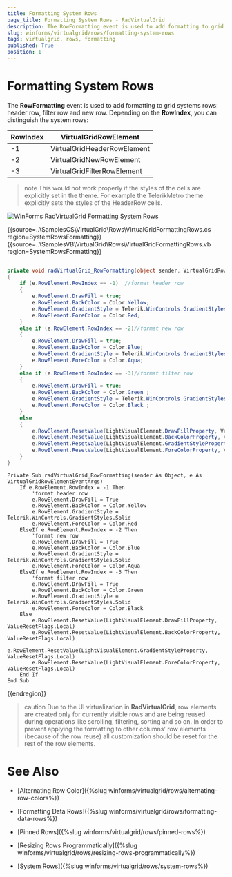 ```yaml
---
title: Formatting System Rows
page_title: Formatting System Rows - RadVirtualGrid
description: The RowFormatting event is used to add formatting to grid systems rows - header row, filter row and new row.
slug: winforms/virtualgrid/rows/formatting-system-rows
tags: virtualgrid, rows, formatting
published: True
position: 1
---
```


# Formatting System Rows

The __RowFormatting__ event is used to add formatting to grid systems rows: header row, filter row and new row. Depending on the __RowIndex__, you can distinguish the system rows:

|RowIndex|VirtualGridRowElement|
|----|----|
|-1|VirtualGridHeaderRowElement|
|-2|VirtualGridNewRowElement|
|-3|VirtualGridFilterRowElement|

>note This would not work properly if the styles of the cells are explicitly set in the theme. For example the TelerikMetro theme explicitly sets the styles of the HeaderRow cells. 


![WinForms RadVirtualGrid Formatting System Rows](images/virtualgrid-rows-formatting-system-rows001.png)

{{source=..\SamplesCS\VirtualGrid\Rows\VirtualGridFormattingRows.cs region=SystemRowsFormatting}} 
{{source=..\SamplesVB\VirtualGrid\Rows\VirtualGridFormattingRows.vb region=SystemRowsFormatting}} 

````C#
        
private void radVirtualGrid_RowFormatting(object sender, VirtualGridRowElementEventArgs e)
{
    if (e.RowElement.RowIndex == -1)  //format header row
    {
        e.RowElement.DrawFill = true;
        e.RowElement.BackColor = Color.Yellow;
        e.RowElement.GradientStyle = Telerik.WinControls.GradientStyles.Solid;
        e.RowElement.ForeColor = Color.Red;
    }
    else if (e.RowElement.RowIndex == -2)//format new row
    {
        e.RowElement.DrawFill = true;
        e.RowElement.BackColor = Color.Blue;
        e.RowElement.GradientStyle = Telerik.WinControls.GradientStyles.Solid;
        e.RowElement.ForeColor = Color.Aqua;
    }
    else if (e.RowElement.RowIndex == -3)//format filter row
    {
        e.RowElement.DrawFill = true;
        e.RowElement.BackColor = Color.Green ;
        e.RowElement.GradientStyle = Telerik.WinControls.GradientStyles.Solid;
        e.RowElement.ForeColor = Color.Black ;
    }
    else
    {
        e.RowElement.ResetValue(LightVisualElement.DrawFillProperty, ValueResetFlags.Local);
        e.RowElement.ResetValue(LightVisualElement.BackColorProperty, ValueResetFlags.Local);
        e.RowElement.ResetValue(LightVisualElement.GradientStyleProperty, ValueResetFlags.Local);
        e.RowElement.ResetValue(LightVisualElement.ForeColorProperty, ValueResetFlags.Local);
    }
}

````
````VB.NET
Private Sub radVirtualGrid_RowFormatting(sender As Object, e As VirtualGridRowElementEventArgs)
    If e.RowElement.RowIndex = -1 Then
        'format header row
        e.RowElement.DrawFill = True
        e.RowElement.BackColor = Color.Yellow
        e.RowElement.GradientStyle = Telerik.WinControls.GradientStyles.Solid
        e.RowElement.ForeColor = Color.Red
    ElseIf e.RowElement.RowIndex = -2 Then
        'format new row
        e.RowElement.DrawFill = True
        e.RowElement.BackColor = Color.Blue
        e.RowElement.GradientStyle = Telerik.WinControls.GradientStyles.Solid
        e.RowElement.ForeColor = Color.Aqua
    ElseIf e.RowElement.RowIndex = -3 Then
        'format filter row
        e.RowElement.DrawFill = True
        e.RowElement.BackColor = Color.Green
        e.RowElement.GradientStyle = Telerik.WinControls.GradientStyles.Solid
        e.RowElement.ForeColor = Color.Black
    Else
        e.RowElement.ResetValue(LightVisualElement.DrawFillProperty, ValueResetFlags.Local)
        e.RowElement.ResetValue(LightVisualElement.BackColorProperty, ValueResetFlags.Local)
        e.RowElement.ResetValue(LightVisualElement.GradientStyleProperty, ValueResetFlags.Local)
        e.RowElement.ResetValue(LightVisualElement.ForeColorProperty, ValueResetFlags.Local)
    End If
End Sub

````

{{endregion}} 

>caution Due to the UI virtualization in __RadVirtualGrid__, row elements are created only for currently visible rows and are being reused during operations like scrolling, filtering, sorting and so on. In order to prevent applying the formatting to other columns' row elements (because of the row reuse) all customization should be reset for the rest of the row elements.

# See Also
* [Alternating Row Color]({%slug winforms/virtualgrid/rows/alternating-row-colors%})

* [Formatting Data Rows]({%slug winforms/virtualgrid/rows/formatting-data-rows%})

* [Pinned Rows]({%slug winforms/virtualgrid/rows/pinned-rows%})

* [Resizing Rows Programmatically]({%slug winforms/virtualgrid/rows/resizing-rows-programmatically%})

* [System Rows]({%slug winforms/virtualgrid/rows/system-rows%})

